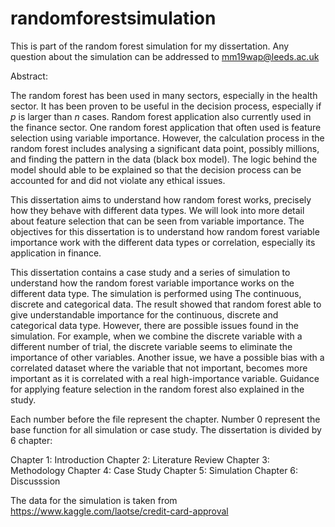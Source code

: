 # randomforestsimulation
This is part of the random forest simulation for my dissertation. Any question about the simulation can be addressed to mm19wap@leeds.ac.uk

Abstract:

The random forest has been used in many sectors, especially in the health sector. It has been proven to be useful in the decision process, especially if $p$ is larger than $n$ cases. Random forest application also currently used in the finance sector. One random forest application that often used is feature selection using variable importance. However, the calculation process in the random forest includes analysing a significant data point, possibly millions, and finding the pattern in the data (black box model). The logic behind the model should able to be explained so that the decision process can be accounted for and did not violate any ethical issues. 

This dissertation aims to understand how random forest works, precisely how they behave with different data types. We will look into more detail about feature selection that can be seen from variable importance. The objectives for this dissertation is to understand how random forest variable importance work with the different data types or correlation, especially its application in finance.

This dissertation contains a case study and a series of simulation to understand how the random forest variable importance works on the different data type. The simulation is performed using The continuous, discrete and categorical data. The result showed that random forest able to give understandable importance for the continuous, discrete and categorical data type. However, there are possible issues found in the simulation. For example, when we combine the discrete variable with a different number of trial, the discrete variable seems to eliminate the importance of other variables. Another issue, we have a possible bias with a correlated dataset where the variable that not important, becomes more important as it is correlated with a real high-importance variable. Guidance for applying feature selection in the random forest also explained in the study.

Each number before the file represent the chapter. Number 0 represent the base function for all simulation or case study. The dissertation is divided by 6 chapter:

Chapter 1: Introduction
Chapter 2: Literature Review
Chapter 3: Methodology
Chapter 4: Case Study
Chapter 5: Simulation
Chapter 6: Discusssion

The data for the simulation is taken from https://www.kaggle.com/laotse/credit-card-approval
